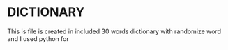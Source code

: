 # DICTIONARY
This is file is created in included 30 words dictionary with randomize word and I used python for 
